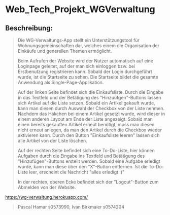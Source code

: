 # Web_Tech_Projekt_WGVerwaltung

## **Beschreibung:**
> Die WG-Verwaltungs-App stellt ein Unterstützungstool für Wohnungsgemeinschaften dar, welches einem die Organisation der Einkäufe und generellen Themen 
> ermöglicht.
> 
> Beim Aufrufen der Website wird der Nutzer automatisch auf eine Loginpage geleitet, auf der man sich einloggen bzw. bei Erstbenutzung
> registrieren kann. Sobald der Login durchgeführt wurde, ist die Startseite zu sehen. Die Startseite bildet die gesamte Anwendung als Single-Page-Applikation.
> 
> Auf der linken Seite befindet sich die Einkaufsliste. Durch die Eingabe in das Textfeld und der Betätigung des "Hinzuüfgen"-Buttons lassen sich Artikel auf die Liste setzen.
> Sobald ein Artikel gekauft wurde, kann man diesen durch Auswahl der Checkbox von der Liste nehmen. Nachdem das Häkchen bei einem Artikel gesetzt wurde, wird dieser in einem anderen Layout am Ende der Liste angezeigt.
> Sobald man einen bereits gekauften Artikel erneut benötigt, muss man diesen nicht erneut anlegen, da man den Artikel durch die Checkbox wieder aktivieren kann. Durch den Button "Einkaufsliste leeren" lassen sich alle Artikel von der Liste löschen.
> 
> Auf der rechten Seite befindet sich eine To-Do-Liste, hier können Aufgaben durch die Eingabe ins Textfeld und Betätigung des "Hinzufügen"-Buttons erstellt werden.
> Sobald eine Aufgabe erledigt wurde, kann man diese über den "X"-Button entfernen. Ist die To-Do-Liste leer, erscheint die Nachricht "alles erledigt :)"
> 
> In der rechten, oberen Ecke befindet sich der "Logout"-Button zum Abmelden von der Website.

https://wg-verwaltung.herokuapp.com/

> Pascal Hamar s0573990, Ivan Birkmaier s0574204



